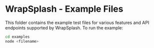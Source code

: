 # WrapSplash - Example Files
This folder contains the example test files for various features and API endpoints supported by WrapSplash.
To run the example:
```sh
cd examples
node <filename>
```